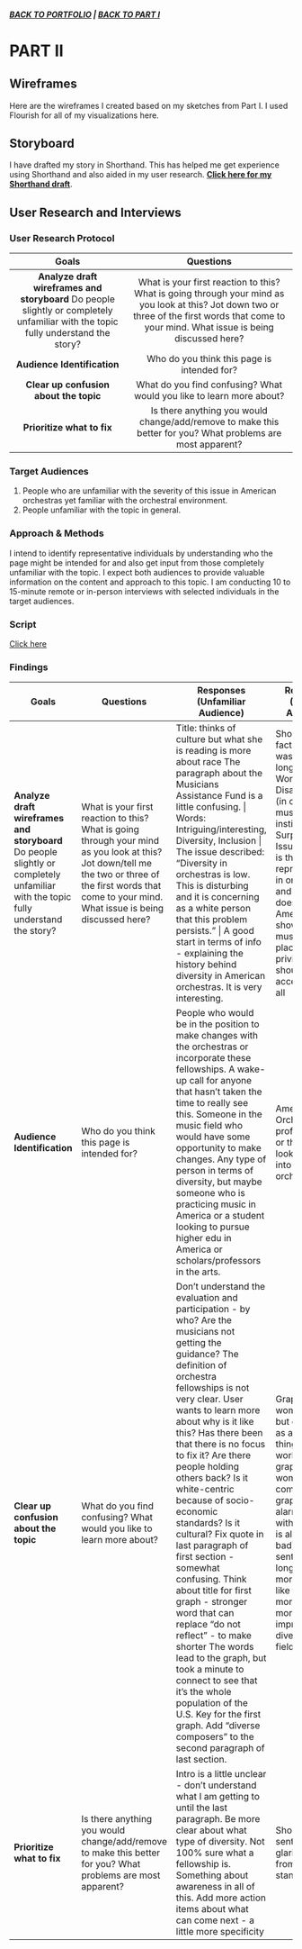 ##### [**BACK TO PORTFOLIO**](/portfoliopage_main.md) | [**BACK TO PART I**](/final_project_GarrettM.md)


# PART II

## Wireframes

Here are the wireframes I created based on my sketches from Part I. I used Flourish for all of my visualizations here. 

<div class="flourish-embed flourish-chart" data-src="visualisation/5490978"><script src="https://public.flourish.studio/resources/embed.js"></script></div>

<div class="flourish-embed flourish-parliament" data-src="visualisation/5473114"><script src="https://public.flourish.studio/resources/embed.js"></script></div>

<div class="flourish-embed flourish-chart" data-src="visualisation/5480533"><script src="https://public.flourish.studio/resources/embed.js"></script></div>

<div class="flourish-embed flourish-chart" data-src="visualisation/5492722"><script src="https://public.flourish.studio/resources/embed.js"></script></div>

<div class="flourish-embed flourish-chart" data-src="visualisation/5492226"><script src="https://public.flourish.studio/resources/embed.js"></script></div>

<div class="flourish-embed flourish-chart" data-src="visualisation/5492988"><script src="https://public.flourish.studio/resources/embed.js"></script></div>

## Storyboard
I have drafted my story in Shorthand. This has helped me get experience using Shorthand and also aided in my user research.
[**Click here for my Shorthand draft**](https://preview.shorthand.com/cpN7M2kraAbAWj46).

## User Research and Interviews
### User Research Protocol
|                                                               Goals                                                              |                                                                                               Questions                                                                                              |
|:--------------------------------------------------------------------------------------------------------------------------------:|:----------------------------------------------------------------------------------------------------------------------------------------------------------------------------------------------------:|
| **Analyze draft wireframes and storyboard**  Do people slightly or completely unfamiliar  with the topic fully understand the story? | What is your first reaction to this?   What is going through your mind  as you look at this? Jot down two or three of the  first words that come to your mind.   What issue is being discussed here? |
|                                                      **Audience Identification**                                                     | Who do you think this page is intended for?                                                                                                                                                          |
| **Clear up confusion about the topic**                                                                                               | What do you find confusing?   What would you like to learn more about?                                                                                                                               |
| **Prioritize what to fix**                                                                                                           | Is there anything you would change/add/remove  to make this better for you?   What problems are most apparent?                                                                                       |

### Target Audiences
1) People who are unfamiliar with the severity of this issue in American orchestras yet familiar with the orchestral environment.
2) People unfamiliar with the topic in general.

### Approach & Methods
I intend to identify representative individuals by understanding who the page might be intended for and also get input from those completely unfamiliar with the topic. I expect both audiences to provide valuable information on the content and approach to this topic. I am conducting 10 to 15-minute remote or in-person interviews with selected individuals in the target audiences.

### Script
[Click here](/UserResearch_Script.md)

### Findings
| Goals                                                                                                                            | Questions                                                                                                                                                                                                    | Responses (Unfamiliar Audience)                                                                                                                                                                                                                                                                                                                                                                                                                                                                                                                                                                                                                                                                                                                                        | Responses (Familiar Audience)                                                                                                                                                                                                                                                                                          |
|----------------------------------------------------------------------------------------------------------------------------------|--------------------------------------------------------------------------------------------------------------------------------------------------------------------------------------------------------------|------------------------------------------------------------------------------------------------------------------------------------------------------------------------------------------------------------------------------------------------------------------------------------------------------------------------------------------------------------------------------------------------------------------------------------------------------------------------------------------------------------------------------------------------------------------------------------------------------------------------------------------------------------------------------------------------------------------------------------------------------------------------|------------------------------------------------------------------------------------------------------------------------------------------------------------------------------------------------------------------------------------------------------------------------------------------------------------------------|
| **Analyze draft wireframes and storyboard**  Do people slightly or completely unfamiliar  with the topic fully understand the story? | What is your first reaction to this?  What is going through your mind as you look at this? Jot down/tell me the two or three of the first words that come to your mind.  What issue is being discussed here? | Title: thinks of culture but what she is reading is more about race  The paragraph about the Musicians Assistance Fund is a little confusing. \|    Words: Intriguing/interesting, Diversity, Inclusion \|   The issue described:  “Diversity in orchestras is low.  This is disturbing and it is concerning as a white person that this problem persists.” \|   A good start in terms of info - explaining the history  behind diversity in American orchestras. It is very interesting.                                                                                                                                                                                                                                                                             | Shocked by the fact that it wasn’t that long ago \|      Words: Disappointment (in classical music and the institution) Surprise \|    Issue: the issue is the lack of representation in orchestras and how it doesn’t reflect American It shows that music is a place of privilege yet it should be accessible to all |
| **Audience Identification**                                                                                                          | Who do you think this page is intended for?                                                                                                                                                                  | People who would be in the position to make changes with the orchestras or incorporate these fellowships. A wake-up call for anyone that hasn’t taken the time to really see this. Someone in the music field who would have some opportunity to make changes. Any type of person in terms of diversity, but maybe someone who is practicing music in America or a student looking to pursue higher edu in America or scholars/professors in the arts.                                                                                                                                                                                                                                                                                                                 | Americans. Orchestra professionals or those looking to go into the orchestral field.                                                                                                                                                                                                                                   |
| **Clear up confusion about the topic**                                                                                               | What do you find confusing? What would you like to learn more about?                                                                                                                                         | Don’t understand the evaluation and participation - by who? Are the musicians not getting the guidance? The definition of orchestra fellowships is not very clear. User wants to learn more about why is it like this? Has there been that there is no focus to fix it? Are there people holding others back? Is it white-centric because of socio-economic standards? Is it cultural? Fix quote in last paragraph of first section - somewhat confusing. Think about title for first graph - stronger word that can replace “do not reflect” - to make shorter The words lead to the graph, but took a minute to connect to see that it’s the whole population of the U.S.  Key for the first graph. Add “diverse composers” to the second paragraph of last section. | Graph with women is clear but construed as a positive thing (need to work on this graph). The women composer graph is alarming (even with the title it is alarmingly bad). Fix the sentence - too long “which is more.” Would like to learn more about more ways to improve diversity in the field.                    |
| **Prioritize what to fix**                                                                                                           | Is there anything you would change/add/remove to make this better for you?    What problems are most apparent?                                                                                               | Intro is a little unclear - don’t understand what I am getting to until the last paragraph. Be more clear about what type of diversity. Not 100% sure what a fellowship is. Something about awareness in all of this. Add more action items about what can come next - a little more specificity                                                                                                                                                                                                                                                                                                                                                                                                                                                                       | Shorter sentences. No glaring issues from user's standpoint.                                                                                                                                                                                                                                                           |











